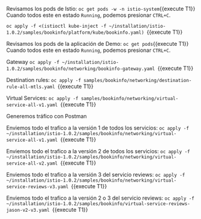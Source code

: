 Revisamos los pods de Istio:  `oc get pods -w -n istio-system`{{execute T1}}
Cuando todos este en estado `Running`, podemos presionar `CTRL+C`.

`oc apply -f <(istioctl kube-inject -f ~/installation/istio-1.0.2/samples/bookinfo/platform/kube/bookinfo.yaml)
`{{execute T1}}

Revisamos los pods de la aplicación de Demo:  `oc get pods`{{execute T1}}
Cuando todos este en estado `Running`, podemos presionar `CTRL+C`.

Gateway
`oc apply -f ~/installation/istio-1.0.2/samples/bookinfo/networking/bookinfo-gateway.yaml
`{{execute T1}}

Destination rules:
`oc apply -f samples/bookinfo/networking/destination-rule-all-mtls.yaml
`{{execute T1}}

Virtual Services:
`oc apply -f samples/bookinfo/networking/virtual-service-all-v1.yaml
`{{execute T1}}

Generemos tráfico con Postman

Enviemos todo el trafico a la versión 1 de todos los servicios:
`oc apply -f ~/installation/istio-1.0.2/samples/bookinfo/networking/virtual-service-all-v1.yaml
`{{execute T1}}

Enviemos todo el trafico a la versión 2 de todos los servicios:
`oc apply -f ~/installation/istio-1.0.2/samples/bookinfo/networking/virtual-service-all-v2.yaml
`{{execute T1}}

Enviemos todo el trafico a la versión 3 del servicio reviews:
`oc apply -f ~/installation/istio-1.0.2/samples/bookinfo/networking/virtual-service-reviews-v3.yaml
`{{execute T1}}

Enviemos todo el trafico a la versión 2 o 3 del servicio reviews:
`oc apply -f ~/installation/istio-1.0.2/samples/bookinfo/virtual-service-reviews-jason-v2-v3.yaml
`{{execute T1}}

